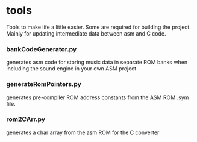 # tools
Tools to make life a little easier. Some are required for building the project. Mainly for updating intermediate data between asm and C code.
### bankCodeGenerator.py
generates asm code for storing music data in separate ROM banks when
including the sound engine in your own ASM project

### generateRomPointers.py
generates pre-compiler ROM address constants from the ASM ROM .sym file.

### rom2CArr.py
generates a char array from the asm ROM for the C converter